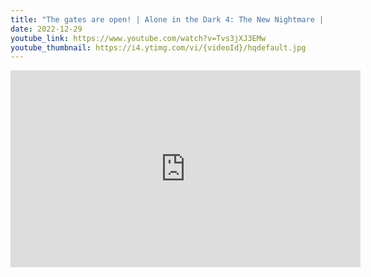 ```yaml
---
title: "The gates are open! | Alone in the Dark 4: The New Nightmare | Part 9"
date: 2022-12-29
youtube_link: https://www.youtube.com/watch?v=Tvs3jXJ3EMw
youtube_thumbnail: https://i4.ytimg.com/vi/{videoId}/hqdefault.jpg
---
```

<iframe width="560" height="315" src="https://www.youtube.com/embed/Tvs3jXJ3EMw" title="The gates are open! | Alone in the Dark 4: The New Nightmare | Part 9" frameborder="0" allow="accelerometer; autoplay; clipboard-write; encrypted-media; gyroscope; picture-in-picture; web-share" allowfullscreen></iframe>
